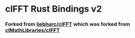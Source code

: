# clFFT Rust Bindings v2
### Forked from [liebharc/clFFT](https://github.com/liebharc/clFFT) which was forked from [clMathLibraries/clFFT](https://github.com/clMathLibraries/clFFT)